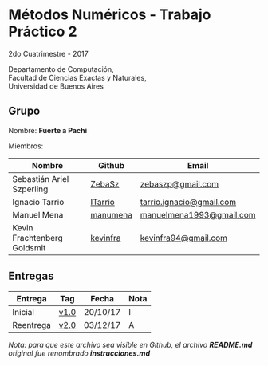 # Métodos Numéricos - Trabajo Práctico 2

2do Cuatrimestre - 2017

Departamento de Computación,<br/>
Facultad de Ciencias Exactas y Naturales,<br/>
Universidad de Buenos Aires

## Grupo

Nombre: **Fuerte a Pachi**

Miembros:

| Nombre                      | Github                                  | Email                    |
| ----------------------------| --------------------------------------- | ------------------------ |
| Sebastián Ariel Szperling   | [ZebaSz](https://github.com/ZebaSz)     | zebaszp@gmail.com        |
| Ignacio Tarrio              | [ITarrio](https://github.com/ITarrio)   | tarrio.ignacio@gmail.com |
| Manuel Mena                 | [manumena](https://github.com/manumena) | manuelmena1993@gmail.com |
| Kevin Frachtenberg Goldsmit | [kevinfra](https://github.com/kevinfra) | kevinfra94@gmail.com     |

## Entregas

| Entrega   | Tag                                                            | Fecha    | Nota |
| --------- | -------------------------------------------------------------- | -------- | ---- |
| Inicial   | [v1.0](https://github.com/ZebaSz/metnum-tp2/releases/tag/v1.0) | 20/10/17 | I    |
| Reentrega | [v2.0](https://github.com/ZebaSz/metnum-tp2/releases/tag/v2.0) | 03/12/17 | A    |

*Nota: para que este archivo sea visible en Github, el archivo **README.md** original fue renombrado **instrucciones.md***